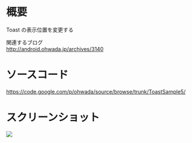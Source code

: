 # 概要 #
Toast の表示位置を変更する <br>

関連するブログ <br>
<a href='http://android.ohwada.jp/archives/3140'>http://android.ohwada.jp/archives/3140</a>

<h1>ソースコード</h1>
<a href='https://code.google.com/p/ohwada/source/browse/trunk/ToastSample5/'>https://code.google.com/p/ohwada/source/browse/trunk/ToastSample5/</a>

<h1>スクリーンショット</h1>
<img src='http://ohwada.googlecode.com/files/20130314toast5_center.png' />